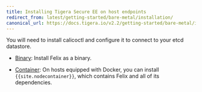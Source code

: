 ```yaml
---
title: Installing Tigera Secure EE on host endpoints
redirect_from: latest/getting-started/bare-metal/installation/
canonical_url: https://docs.tigera.io/v2.2/getting-started/bare-metal/installation/
---
```


You will need to install calicoctl and configure it to connect to your etcd datastore.

- [Binary](binary): Install Felix as a binary.

- [Container](container): On hosts equipped with Docker, you can install `{{site.nodecontainer}}`,
  which contains Felix and all of its dependencies.